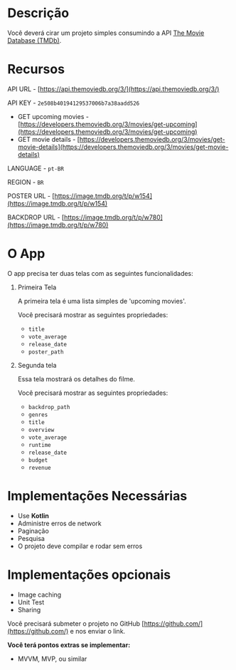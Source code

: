 # **Descrição**

Você deverá cirar um projeto simples consumindo a API [The Movie Database (TMDb)](https://www.themoviedb.org/).

# Recursos

API URL - [https://api.themoviedb.org/3/](https://api.themoviedb.org/3/)

API KEY - `2e508b40194129537006b7a38aadd526`

- GET upcoming movies - [https://developers.themoviedb.org/3/movies/get-upcoming](https://developers.themoviedb.org/3/movies/get-upcoming)
- GET movie details - [https://developers.themoviedb.org/3/movies/get-movie-details](https://developers.themoviedb.org/3/movies/get-movie-details)

LANGUAGE - `pt-BR`

REGION - `BR`

POSTER URL - [https://image.tmdb.org/t/p/w154](https://image.tmdb.org/t/p/w154)

BACKDROP URL - [https://image.tmdb.org/t/p/w780](https://image.tmdb.org/t/p/w780)

# **O App**

O app precisa ter duas telas com as seguintes funcionalidades:

1. Primeira Tela

    A primeira tela é uma lista simples de 'upcoming movies'.

    Você precisará mostrar as seguintes propriedades:

    - `title`
    - `vote_average`
    - `release_date`
    - `poster_path`
    
2. Segunda tela

    Essa tela mostrará os detalhes do filme.

    Você precisará mostrar as seguintes propriedades:

    - `backdrop_path`
    - `genres`
    - `title`
    - `overview`
    - `vote_average`
    - `runtime`
    - `release_date`
    - `budget`
    - `revenue`

# Implementações Necessárias

- Use **Kotlin**
- Administre erros de network
- Paginação
- Pesquisa
- O projeto deve compilar e rodar sem erros

# Implementações opcionais

- Image caching
- Unit Test
- Sharing

Você precisará submeter o projeto no GitHub [https://github.com/](https://github.com/) e nos enviar o link.

**Você terá pontos extras se implementar:**
- MVVM, MVP, ou similar
